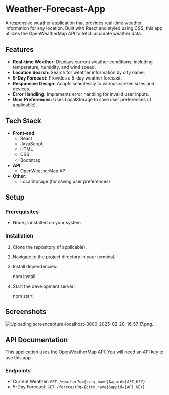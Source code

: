# Weather-Forecast-App

A responsive weather application that provides real-time weather information for any location. Built with React and styled using CSS, this app utilizes the OpenWeatherMap API to fetch accurate weather data.

## Features

*   **Real-time Weather:** Displays current weather conditions, including temperature, humidity, and wind speed.
*   **Location Search:** Search for weather information by city name.
*   **5-Day Forecast:** Provides a 5-day weather forecast.
*   **Responsive Design:** Adapts seamlessly to various screen sizes and devices.
*   **Error Handling:** Implements error handling for invalid user inputs.
*   **User Preferences:** Uses LocalStorage to save user preferences (if applicable).

## Tech Stack

*   **Front-end:**
    *   React
    *   JavaScript
    *   HTML
    *   CSS
    *   Bootstrap
*   **API:**
    *   OpenWeatherMap API
*   **Other:**
    *   LocalStorage (for saving user preferences)

## Setup

### Prerequisites

*   Node.js installed on your system.

### Installation

1.  Clone the repository (if applicable).
2.  Navigate to the project directory in your terminal.
3.  Install dependencies:

   
    npm install
  

4.  Start the development server:

    
    npm start
    

## Screenshots

![Uploading screencapture-localhost-3000-2025-02-20-16_57_17.png…]()


## API Documentation

This application uses the OpenWeatherMap API.  You will need an API key to use this app. 

### Endpoints

*   Current Weather: `GET /weather?q={city_name}&appid={API_KEY}`
*   5-Day Forecast: `GET /forecast?q={city_name}&appid={API_KEY}`
